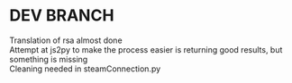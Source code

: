 # DEV BRANCH
  
Translation of rsa almost done  
Attempt at js2py to make the process easier is returning good results, but something is missing  
Cleaning needed in steamConnection.py
